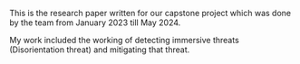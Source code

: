This is the research paper written for our capstone project which was done by the team from January 2023 till May 2024.

My work included the working of detecting immersive threats (Disorientation threat) and mitigating that threat.
